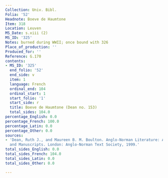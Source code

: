 ```yaml
---
Collection: Univ. Bibl.
Folia: '52'
Headnote: Boeve de Haumtone
Item: 318
Location: Leuven
MS_Date: s.xiii (2)
MS_ID: '325'
Notes: burned during WWII; once bound with 326
Place_of_production: ''
Produced_for: ''
Reference: G.170
contents:
- MS_ID: '325'
  end_folio: '52'
  end_side: v
  item: 1
  language: French
  ordinal_end: 104
  ordinal_start: 1
  start_folio: '1'
  start_side: r
  title: Boeve de Haumtone (Dean no. 153)
  total_sides: 104.0
percentage_English: 0.0
percentage_French: 100.0
percentage_Latin: 0.0
percentage_Other: 0.0
sources:
- 'Dean, Ruth J., and Maureen B. M. Boulton. Anglo-Norman Literature: A Guide to Texts
  and Manuscripts. London: Anglo-Norman Text Society, 1999.'
total_sides_English: 0.0
total_sides_French: 104.0
total_sides_Latin: 0.0
total_sides_Other: 0.0

---
```


